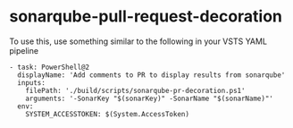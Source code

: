 # sonarqube-pull-request-decoration

To use this, use something similar to the following in your VSTS YAML pipeline

```
- task: PowerShell@2
  displayName: 'Add comments to PR to display results from sonarqube'
  inputs:
    filePath: './build/scripts/sonarqube-pr-decoration.ps1'
    arguments: '-SonarKey "$(sonarKey)" -SonarName "$(sonarName)"'
  env:
    SYSTEM_ACCESSTOKEN: $(System.AccessToken)
```

